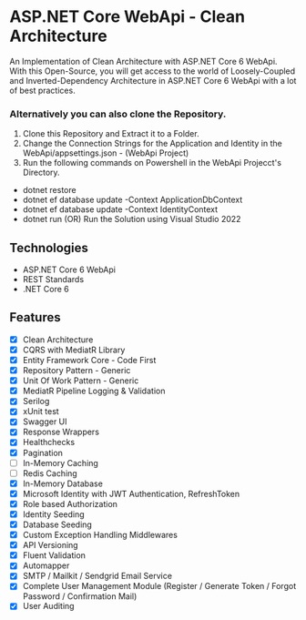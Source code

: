 # ASP.NET Core WebApi - Clean Architecture

An Implementation of Clean Architecture with ASP.NET Core 6 WebApi. With this Open-Source, you will get access to the world of Loosely-Coupled and Inverted-Dependency Architecture in ASP.NET Core 6 WebApi with a lot of best practices.

### Alternatively you can also clone the Repository.

1. Clone this Repository and Extract it to a Folder.
2. Change the Connection Strings for the Application and Identity in the WebApi/appsettings.json - (WebApi Project)
3. Run the following commands on Powershell in the WebApi Projecct's Directory.

- dotnet restore
- dotnet ef database update -Context ApplicationDbContext
- dotnet ef database update -Context IdentityContext
- dotnet run (OR) Run the Solution using Visual Studio 2022

## Technologies

- ASP.NET Core 6 WebApi
- REST Standards
- .NET Core 6

## Features

- [x] Clean Architecture
- [x] CQRS with MediatR Library
- [x] Entity Framework Core - Code First
- [x] Repository Pattern - Generic
- [x] Unit Of Work Pattern - Generic
- [x] MediatR Pipeline Logging & Validation
- [x] Serilog
- [x] xUnit test
- [x] Swagger UI
- [x] Response Wrappers
- [x] Healthchecks
- [x] Pagination
- [ ] In-Memory Caching
- [ ] Redis Caching
- [x] In-Memory Database
- [x] Microsoft Identity with JWT Authentication, RefreshToken
- [x] Role based Authorization
- [x] Identity Seeding
- [x] Database Seeding
- [x] Custom Exception Handling Middlewares
- [x] API Versioning
- [x] Fluent Validation
- [x] Automapper
- [x] SMTP / Mailkit / Sendgrid Email Service
- [x] Complete User Management Module (Register / Generate Token / Forgot Password / Confirmation Mail)
- [x] User Auditing
